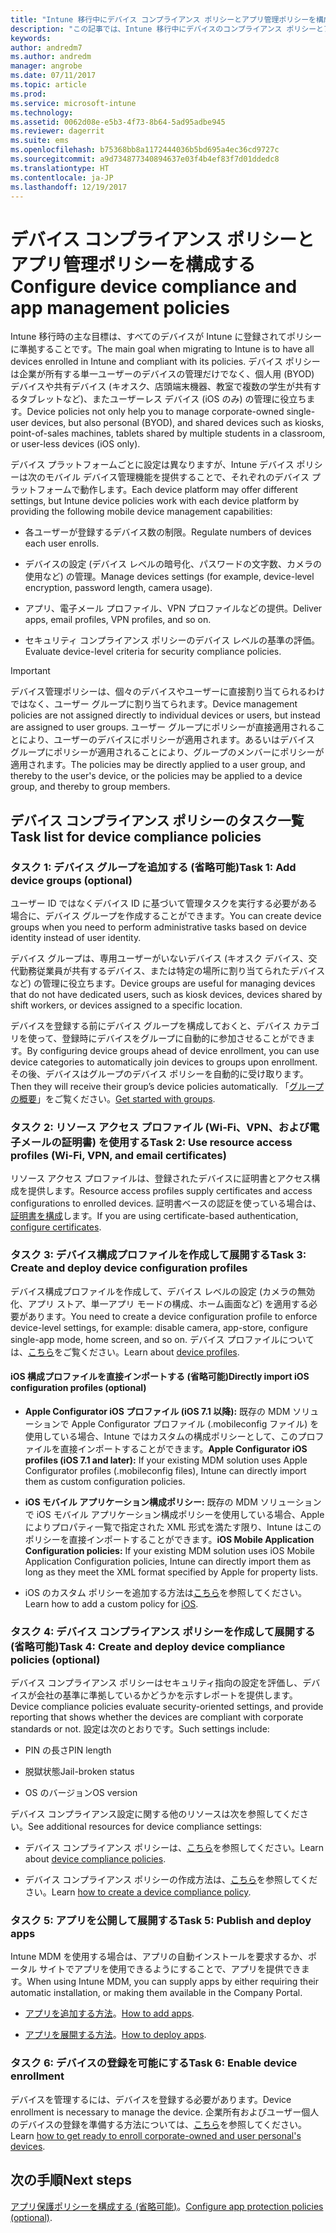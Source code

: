 ```yaml
---
title: "Intune 移行中にデバイス コンプライアンス ポリシーとアプリ管理ポリシーを構成する"
description: "この記事では、Intune 移行中にデバイスのコンプライアンス ポリシーとアプリ管理ポリシーを構成するために必要な手順について説明します。"
keywords: 
author: andredm7
ms.author: andredm
manager: angrobe
ms.date: 07/11/2017
ms.topic: article
ms.prod: 
ms.service: microsoft-intune
ms.technology: 
ms.assetid: 0062d08e-e5b3-4f73-8b64-5ad95adbe945
ms.reviewer: dagerrit
ms.suite: ems
ms.openlocfilehash: b75368bb8a1172444036b5bd695a4ec36cd9727c
ms.sourcegitcommit: a9d734877340894637e03f4b4ef83f7d01ddedc8
ms.translationtype: HT
ms.contentlocale: ja-JP
ms.lasthandoff: 12/19/2017
---
```

# <a name="configure-device-compliance-and-app-management-policies"></a><span data-ttu-id="9748d-103">デバイス コンプライアンス ポリシーとアプリ管理ポリシーを構成する</span><span class="sxs-lookup"><span data-stu-id="9748d-103">Configure device compliance and app management policies</span></span>

<span data-ttu-id="9748d-104">Intune 移行時の主な目標は、すべてのデバイスが Intune に登録されてポリシーに準拠することです。</span><span class="sxs-lookup"><span data-stu-id="9748d-104">The main goal when migrating to Intune is to have all devices enrolled in Intune and compliant with its policies.</span></span> <span data-ttu-id="9748d-105">デバイス ポリシーは企業が所有する単一ユーザーのデバイスの管理だけでなく、個人用 (BYOD) デバイスや共有デバイス (キオスク、店頭端末機器、教室で複数の学生が共有するタブレットなど)、またユーザーレス デバイス (iOS のみ) の管理に役立ちます。</span><span class="sxs-lookup"><span data-stu-id="9748d-105">Device policies not only help you to manage corporate-owned single-user devices, but also personal (BYOD), and shared devices such as kiosks, point-of-sales machines, tablets shared by multiple students in a classroom, or user-less devices (iOS only).</span></span>

<span data-ttu-id="9748d-106">デバイス プラットフォームごとに設定は異なりますが、Intune デバイス ポリシーは次のモバイル デバイス管理機能を提供することで、それぞれのデバイス プラットフォームで動作します。</span><span class="sxs-lookup"><span data-stu-id="9748d-106">Each device platform may offer different settings, but Intune device policies work with each device platform by providing the following mobile device management capabilities:</span></span>

-   <span data-ttu-id="9748d-107">各ユーザーが登録するデバイス数の制限。</span><span class="sxs-lookup"><span data-stu-id="9748d-107">Regulate numbers of devices each user enrolls.</span></span>

-   <span data-ttu-id="9748d-108">デバイスの設定 (デバイス レベルの暗号化、パスワードの文字数、カメラの使用など) の管理。</span><span class="sxs-lookup"><span data-stu-id="9748d-108">Manage devices settings (for example, device-level encryption, password length, camera usage).</span></span>

-   <span data-ttu-id="9748d-109">アプリ、電子メール プロファイル、VPN プロファイルなどの提供。</span><span class="sxs-lookup"><span data-stu-id="9748d-109">Deliver apps, email profiles, VPN profiles, and so on.</span></span>

-   <span data-ttu-id="9748d-110">セキュリティ コンプライアンス ポリシーのデバイス レベルの基準の評価。</span><span class="sxs-lookup"><span data-stu-id="9748d-110">Evaluate device-level criteria for security compliance policies.</span></span>

> [!IMPORTANT]
> <span data-ttu-id="9748d-111">デバイス管理ポリシーは、個々のデバイスやユーザーに直接割り当てられるわけではなく、ユーザー グループに割り当てられます。</span><span class="sxs-lookup"><span data-stu-id="9748d-111">Device management policies are not assigned directly to individual devices or users, but instead are assigned to user groups.</span></span> <span data-ttu-id="9748d-112">ユーザー グループにポリシーが直接適用されることにより、ユーザーのデバイスにポリシーが適用されます。あるいはデバイス グループにポリシーが適用されることにより、グループのメンバーにポリシーが適用されます。</span><span class="sxs-lookup"><span data-stu-id="9748d-112">The policies may be directly applied to a user group, and thereby to the user's device, or the policies may be applied to a device group, and thereby to group members.</span></span>

## <a name="task-list-for-device-compliance-policies"></a><span data-ttu-id="9748d-113">デバイス コンプライアンス ポリシーのタスク一覧</span><span class="sxs-lookup"><span data-stu-id="9748d-113">Task list for device compliance policies</span></span>

### <a name="task-1-add-device-groups-optional"></a><span data-ttu-id="9748d-114">タスク 1: デバイス グループを追加する (省略可能)</span><span class="sxs-lookup"><span data-stu-id="9748d-114">Task 1: Add device groups (optional)</span></span>

<span data-ttu-id="9748d-115">ユーザー ID ではなくデバイス ID に基づいて管理タスクを実行する必要がある場合に、デバイス グループを作成することができます。</span><span class="sxs-lookup"><span data-stu-id="9748d-115">You can create device groups when you need to perform administrative tasks based on device identity instead of user identity.</span></span>

<span data-ttu-id="9748d-116">デバイス グループは、専用ユーザーがいないデバイス (キオスク デバイス、交代勤務従業員が共有するデバイス、または特定の場所に割り当てられたデバイスなど) の管理に役立ちます。</span><span class="sxs-lookup"><span data-stu-id="9748d-116">Device groups are useful for managing devices that do not have dedicated users, such as kiosk devices, devices shared by shift workers, or devices assigned to a specific location.</span></span>

<span data-ttu-id="9748d-117">デバイスを登録する前にデバイス グループを構成しておくと、デバイス カテゴリを使って、登録時にデバイスをグループに自動的に参加させることができます。</span><span class="sxs-lookup"><span data-stu-id="9748d-117">By configuring device groups ahead of device enrollment, you can use device categories to automatically join devices to groups upon enrollment.</span></span> <span data-ttu-id="9748d-118">その後、デバイスはグループのデバイス ポリシーを自動的に受け取ります。</span><span class="sxs-lookup"><span data-stu-id="9748d-118">Then they will receive their group’s device policies automatically.</span></span> <span data-ttu-id="9748d-119">「[グループの概要](groups-get-started.md)」をご覧ください。</span><span class="sxs-lookup"><span data-stu-id="9748d-119">[Get started with groups](groups-get-started.md).</span></span>

### <a name="task-2-use-resource-access-profiles-wi-fi-vpn-and-email-certificates"></a><span data-ttu-id="9748d-120">タスク 2: リソース アクセス プロファイル (Wi-Fi、VPN、および電子メールの証明書) を使用する</span><span class="sxs-lookup"><span data-stu-id="9748d-120">Task 2: Use resource access profiles (Wi-Fi, VPN, and email certificates)</span></span>

<span data-ttu-id="9748d-121">リソース アクセス プロファイルは、登録されたデバイスに証明書とアクセス構成を提供します。</span><span class="sxs-lookup"><span data-stu-id="9748d-121">Resource access profiles supply certificates and access configurations to enrolled devices.</span></span> <span data-ttu-id="9748d-122">証明書ベースの認証を使っている場合は、[証明書を構成](certificates-configure.md)します。</span><span class="sxs-lookup"><span data-stu-id="9748d-122">If you are using certificate-based authentication, [configure certificates](certificates-configure.md).</span></span>

### <a name="task-3-create-and-deploy-device-configuration-profiles"></a><span data-ttu-id="9748d-123">タスク 3: デバイス構成プロファイルを作成して展開する</span><span class="sxs-lookup"><span data-stu-id="9748d-123">Task 3: Create and deploy device configuration profiles</span></span>

<span data-ttu-id="9748d-124">デバイス構成プロファイルを作成して、デバイス レベルの設定 (カメラの無効化、アプリ ストア、単一アプリ モードの構成、ホーム画面など) を適用する必要があります。</span><span class="sxs-lookup"><span data-stu-id="9748d-124">You need to create a device configuration profile to enforce device-level settings, for example: disable camera, app-store, configure single-app mode, home screen, and so on.</span></span> <span data-ttu-id="9748d-125">デバイス プロファイルについては、[こちら](device-profiles.md)をご覧ください。</span><span class="sxs-lookup"><span data-stu-id="9748d-125">Learn about [device profiles](device-profiles.md).</span></span>

####  <a name="directly-import-ios-configuration-profiles-optional"></a><span data-ttu-id="9748d-126">iOS 構成プロファイルを直接インポートする (省略可能)</span><span class="sxs-lookup"><span data-stu-id="9748d-126">Directly import iOS configuration profiles (optional)</span></span>

-   <span data-ttu-id="9748d-127">**Apple Configurator iOS プロファイル (iOS 7.1 以降):** 既存の MDM ソリューションで Apple Configurator プロファイル (.mobileconfig ファイル) を使用している場合、Intune ではカスタムの構成ポリシーとして、このプロファイルを直接インポートすることができます。</span><span class="sxs-lookup"><span data-stu-id="9748d-127">**Apple Configurator iOS profiles (iOS 7.1 and later):** If your existing MDM solution uses Apple Configurator profiles (.mobileconfig files), Intune can directly import them as custom configuration policies.</span></span>

-   <span data-ttu-id="9748d-128">**iOS モバイル アプリケーション構成ポリシー:** 既存の MDM ソリューションで iOS モバイル アプリケーション構成ポリシーを使用している場合、Apple によりプロパティ一覧で指定された XML 形式を満たす限り、Intune はこのポリシーを直接インポートすることができます。</span><span class="sxs-lookup"><span data-stu-id="9748d-128">**iOS Mobile Application Configuration policies:** If your existing MDM solution uses iOS Mobile Application Configuration policies, Intune can directly import them as long as they meet the XML format specified by Apple for property lists.</span></span>

- <span data-ttu-id="9748d-129">iOS のカスタム ポリシーを追加する方法は[こちら](custom-settings-ios.md)を参照してください。</span><span class="sxs-lookup"><span data-stu-id="9748d-129">Learn how to add a custom policy for [iOS](custom-settings-ios.md).</span></span>

### <a name="task-4-create-and-deploy-device-compliance-policies-optional"></a><span data-ttu-id="9748d-130">タスク 4: デバイス コンプライアンス ポリシーを作成して展開する (省略可能)</span><span class="sxs-lookup"><span data-stu-id="9748d-130">Task 4: Create and deploy device compliance policies (optional)</span></span>

<span data-ttu-id="9748d-131">デバイス コンプライアンス ポリシーはセキュリティ指向の設定を評価し、デバイスが会社の基準に準拠しているかどうかを示すレポートを提供します。</span><span class="sxs-lookup"><span data-stu-id="9748d-131">Device compliance policies evaluate security-oriented settings, and provide reporting that shows whether the devices are compliant with corporate standards or not.</span></span> <span data-ttu-id="9748d-132">設定は次のとおりです。</span><span class="sxs-lookup"><span data-stu-id="9748d-132">Such settings include:</span></span>

-   <span data-ttu-id="9748d-133">PIN の長さ</span><span class="sxs-lookup"><span data-stu-id="9748d-133">PIN length</span></span>

-   <span data-ttu-id="9748d-134">脱獄状態</span><span class="sxs-lookup"><span data-stu-id="9748d-134">Jail-broken status</span></span>

-   <span data-ttu-id="9748d-135">OS のバージョン</span><span class="sxs-lookup"><span data-stu-id="9748d-135">OS version</span></span>

<span data-ttu-id="9748d-136">デバイス コンプライアンス設定に関する他のリソースは次を参照してください。</span><span class="sxs-lookup"><span data-stu-id="9748d-136">See additional resources for device compliance settings:</span></span>

-   <span data-ttu-id="9748d-137">デバイス コンプライアンス ポリシーは、[こちら](device-compliance.md)を参照してください。</span><span class="sxs-lookup"><span data-stu-id="9748d-137">Learn about [device compliance policies](device-compliance.md).</span></span>

-   <span data-ttu-id="9748d-138">デバイス コンプライアンス ポリシーの作成方法は、[こちら](device-compliance-get-started.md)を参照してください。</span><span class="sxs-lookup"><span data-stu-id="9748d-138">Learn [how to create a device compliance policy](device-compliance-get-started.md).</span></span>

### <a name="task-5-publish-and-deploy-apps"></a><span data-ttu-id="9748d-139">タスク 5: アプリを公開して展開する</span><span class="sxs-lookup"><span data-stu-id="9748d-139">Task 5: Publish and deploy apps</span></span>

<span data-ttu-id="9748d-140">Intune MDM を使用する場合は、アプリの自動インストールを要求するか、ポータル サイトでアプリを使用できるようにすることで、アプリを提供できます。</span><span class="sxs-lookup"><span data-stu-id="9748d-140">When using Intune MDM, you can supply apps by either requiring their automatic installation, or making them available in the Company Portal.</span></span>

-   <span data-ttu-id="9748d-141">[アプリを追加する方法](apps-add.md)。</span><span class="sxs-lookup"><span data-stu-id="9748d-141">[How to add apps](apps-add.md).</span></span>

-   <span data-ttu-id="9748d-142">[アプリを展開する方法](apps-deploy.md)。</span><span class="sxs-lookup"><span data-stu-id="9748d-142">[How to deploy apps](apps-deploy.md).</span></span>

### <a name="task-6-enable-device-enrollment"></a><span data-ttu-id="9748d-143">タスク 6: デバイスの登録を可能にする</span><span class="sxs-lookup"><span data-stu-id="9748d-143">Task 6: Enable device enrollment</span></span>

<span data-ttu-id="9748d-144">デバイスを管理するには、デバイスを登録する必要があります。</span><span class="sxs-lookup"><span data-stu-id="9748d-144">Device enrollment is necessary to manage the device.</span></span> <span data-ttu-id="9748d-145">企業所有およびユーザー個人のデバイスの登録を準備する方法については、[こちら](device-enrollment.md)を参照してください。</span><span class="sxs-lookup"><span data-stu-id="9748d-145">Learn [how to get ready to enroll corporate-owned and user personal's devices](device-enrollment.md).</span></span>

## <a name="next-steps"></a><span data-ttu-id="9748d-146">次の手順</span><span class="sxs-lookup"><span data-stu-id="9748d-146">Next steps</span></span>

<span data-ttu-id="9748d-147">[アプリ保護ポリシーを構成する (省略可能)](migration-guide-app-protection-policies.md)。</span><span class="sxs-lookup"><span data-stu-id="9748d-147">[Configure app protection policies (optional)](migration-guide-app-protection-policies.md).</span></span>
